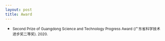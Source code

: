 ```yaml
---
layout: post
title: Award
---
```

<ul>
<li><span style="font-size: 100%;"><small>Second Prize of Guangdong Science and Technology Progress Award (广东省科学技术进步奖二等奖). 2020.</small></span></li>
</ul>